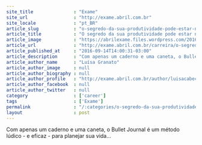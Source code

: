 ```yaml
---
site_title               : "Exame"
site_url                 : "http://exame.abril.com.br"
site_locale              : "pt_BR"
article_slug             : "o-segredo-da-sua-produtividade-pode-estar-no-mundo-analogico"
article_title            : "O segredo da sua produtividade pode estar no mundo analógico"
article_image            : "https://abrilexame.files.wordpress.com/2016/09/size_960_16_9_agenda-caderno.jpg?quality=70&strip=all&w=960"
article_url              : "http://exame.abril.com.br/carreira/o-segredo-da-sua-produtividade-pode-estar-no-mundo-analogico/"
article_published_at     : "2016-09-14T14:00:31-03:00"
article_description      : "Com apenas um caderno e uma caneta, o Bullet Journal é um método lúdico - e eficaz - para planejar sua vida..."
article_author_name      : "Luísa Granato"
article_author_image     : null
article_author_biography : null
article_author_profile   : "http://exame.abril.com.br/author/luisacabeceiro/"
article_author_facebook  : null
article_author_twitter   : null
category                 : ['career']
tags                     : ['Exame']
permalink                : "/:categories/o-segredo-da-sua-produtividade-pode-estar-no-mundo-analogico/"
layout                   : post
---
```


Com apenas um caderno e uma caneta, o Bullet Journal é um método lúdico - e eficaz - para planejar sua vida...
